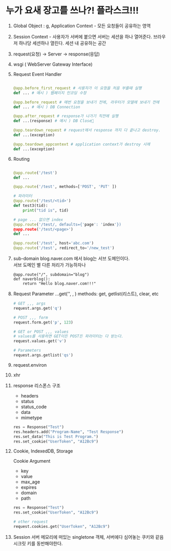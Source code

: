 # 누가 요새 장고를 쓰나?! 플라스크!!!
1. Global Object : g, Application Context - 모든 요청들이 공유하는 영역
2. Session Context - 사용자가 서버에 붙으면 서버는 세션을 하나 열어준다. 브라우저 하나당 세션하나 열린다. 세션 내 공유하는 공간 
3. request(요청) -> Server -> response(응답)
4. wsgi ( WebServer Gateway Interface)
5. Request Event Handler
    ~~~python

    @app.before_first_request # 사용자가 이 요청을 처음 부를때 실행
    def ... # 예시 ) 웹페이지 인코딩 수정

    @app.before_request # 매번 요청을 보내기 전에, 라우터가 모델에 보내기 전에
    def ... # 예시 ) DB Connection

    @app.after_request # response가 나가기 직전에 실행
    def ...(response) # 예시 ) DB Close

    @app.teardown_request # request에서 response 까지 다 끝나고 destroy.
    def ...(exception)

    @app.teardown_appcontext # application context가 destroy 시에
    def ...(exception)
    ~~~
6. Routing
    ~~~python

    @app.route('/test')
    def ...

    @app.route('/test', methods=['POST', 'PUT' ])

    # 파라미터
    @app.route('/test/<tid>')
    def test3(tid):
        print("tid is", tid)

    # page ... 없으면 index
    @app.route('/test/, defaults={'page': 'index'})
    @app.route('/test/<page>')
    def ...

    @app.route('/test', host='abc.com')
    @app.route('/test', redirect_to='/new_test')
    ~~~
7. sub-domain
    blog.naver.com 에서 blog는 서브 도메인이다.   
    서브 도메인 별 다른 처리가 가능하자나
    ~~~python
    @app.route("/", subdomain="blog")
    def naverblog():
        return "Hello blog.naver.com!!!"
    ~~~

8. Request Parameter
    ...get('<param name>', <default-value>, <type>)
    methods: get, getlist(리스트), clear, etc

    ~~~python
    # GET ,,, args
    request.args.get('q')

    # POST ,,, form
    request.form.get('p', 123)

    # GET or POST ,,, values
    # values를 사용하면 GET이든 POST든 파라미터는 다 받는다.
    request.values.get('v')

    # Parameters
    request.args.getlist('qs')
    ~~~
7. request.environ
8. xhr
9. response
    리스폰스 구조
    - headers
    - status
    - status_code
    - data
    - mimetype
    ~~~python
    res = Response("Test")
    res.headers.add("Program-Name", "Test Response")
    res.set_data("This is Test Program.")
    res.set_cookie("UserToken", "A12Bc9")
    ~~~
10. Cookie, IndexedDB, Storage

    Cookie Argument
    - key
    - value
    - max_age
    - expires
    - domain
    - path

    ~~~python
    res = Response("Test")
    res.set_cookie("UserToken", "A12Bc9")

    # other request
    request.cookies.get("UserToken", "A12Bc9")
    ~~~

11. Session
    서버 메모리에 떠있는 singletone 객체, 서버에다 심어놓는 쿠키와 같음
    시크릿 키를 동반해야한다. 